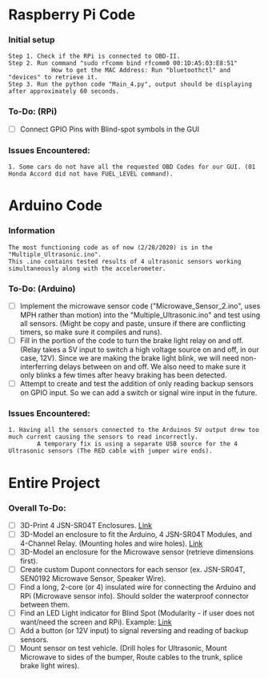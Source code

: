 # Raspberry Pi Code
### Initial setup
    Step 1. Check if the RPi is connected to OBD-II.
    Step 2. Run command "sudo rfcomm bind rfcomm0 00:1D:A5:03:E8:51"
                How to get the MAC Address: Run "bluetoothctl" and "devices" to retrieve it.
    Step 3. Run the python code "Main_4.py", output should be displaying after approximately 60 seconds.
    
### To-Do: (RPi)
- [ ] Connect GPIO Pins with Blind-spot symbols in the GUI
    
### Issues Encountered: 
    1. Some cars do not have all the requested OBD Codes for our GUI. (01 Honda Accord did not have FUEL_LEVEL command).

# Arduino Code
### Information
    The most functioning code as of now (2/28/2020) is in the "Multiple_Ultrasonic.ino".
    This .ino contains tested results of 4 ultrasonic sensors working simultaneously along with the accelerometer.
    
### To-Do: (Arduino)
- [ ] Implement the microwave sensor code ("Microwave_Sensor_2.ino", uses MPH rather than motion) into the "Multiple_Ultrasonic.ino" and test using all sensors. (Might be copy and paste, unsure if there are conflicting timers, so make sure it compiles and runs).
- [ ] Fill in the portion of the code to turn the brake light relay on and off. (Relay takes a 5V input to switch a high voltage source on and off, in our case, 12V). Since we are making the brake light blink, we will need non-interferring delays between on and off. We also need to make sure it only blinks a few times after heavy braking has been detected.
- [ ] Attempt to create and test the addition of only reading backup sensors on GPIO input. So we can add a switch or signal wire input in the future.
    
### Issues Encountered:
    1. Having all the sensors connected to the Arduinos 5V output drew too much current causing the sensors to read incorrectly.
            A temporary fix is using a separate USB source for the 4 Ultrasonic sensors (The RED cable with jumper wire ends).

# Entire Project
### Overall To-Do:
- [ ] 3D-Print 4 JSN-SR04T Enclosures. [Link](https://www.thingiverse.com/thing:3007089)
- [ ] 3D-Model an enclosure to fit the Arduino, 4 JSN-SR04T Modules, and 4-Channel Relay. (Mounting holes and wire holes). [Link](https://am22.mediaite.com/tms/cnt/uploads/2020/01/babyyoda.jpg)
- [ ] 3D-Model an enclosure for the Microwave sensor (retrieve dimensions first).
- [ ] Create custom Dupont connectors for each sensor (ex. JSN-SR04T, SEN0192 Microwave Sensor, Speaker Wire).
- [ ] Find a long, 2-core (or 4) insulated wire for connecting the Arduino and RPi (Microwave sensor info). Should solder the waterproof connector between them. 
- [ ] Find an LED Light indicator for Blind Spot (Modularity - if user does not want/need the screen and RPi).
       Example: [Link](https://www.ebay.com/i/183941072754?chn=ps&norover=1&mkevt=1&mkrid=711-117182-37290-0&mkcid=2&itemid=183941072754&targetid=874450542391&device=c&mktype=pla&googleloc=9032168&poi=&campaignid=9343999437&mkgroupid=103102736148&rlsatarget=aud-762207186714:pla-874450542391&abcId=1139336&merchantid=101492499&gclid=Cj0KCQiAkePyBRCEARIsAMy5SctQ5NckdIsExAfQYjG4616pFNezB2RSsZuSuKeKJnsuPxd1MI_JtQ4aAjNPEALw_wcB)
- [ ] Add a button (or 12V input) to signal reversing and reading of backup sensors.
- [ ] Mount sensor on test vehicle. (Drill holes for Ultrasonic, Mount Microwave to sides of the bumper, Route cables to the trunk, splice brake light wires).
